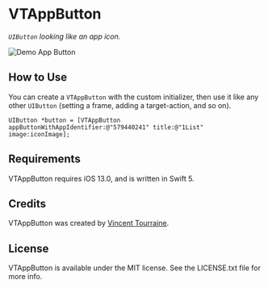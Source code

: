 # VTAppButton

_`UIButton` looking like an app icon._

![Demo App Button](http://vtourraine.github.io/VTAppButton/img/VTAppButton-Demo.png)

## How to Use

You can create a `VTAppButton` with the custom initializer, then use it like any other `UIButton` (setting a frame, adding a target-action, and so on).

``` objc
UIButton *button = [VTAppButton appButtonWithAppIdentifier:@"579440241" title:@"1List" image:iconImage];
```

## Requirements

VTAppButton requires iOS 13.0, and is written in Swift 5.


## Credits

VTAppButton was created by [Vincent Tourraine](https://www.vtourraine.net).


## License

VTAppButton is available under the MIT license. See the LICENSE.txt file for more info.
